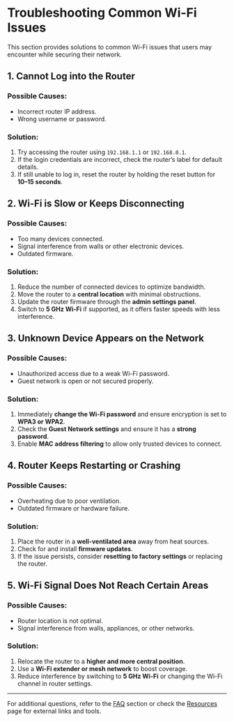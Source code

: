 # Troubleshooting Common Wi-Fi Issues

This section provides solutions to common Wi-Fi issues that users may encounter while securing their network.

## 1. Cannot Log into the Router
### Possible Causes:
- Incorrect router IP address.
- Wrong username or password.

### Solution:
1. Try accessing the router using `192.168.1.1` or `192.168.0.1`.
2. If the login credentials are incorrect, check the router’s label for default details.
3. If still unable to log in, reset the router by holding the reset button for **10–15 seconds**.

## 2. Wi-Fi is Slow or Keeps Disconnecting
### Possible Causes:
- Too many devices connected.
- Signal interference from walls or other electronic devices.
- Outdated firmware.

### Solution:
1. Reduce the number of connected devices to optimize bandwidth.
2. Move the router to a **central location** with minimal obstructions.
3. Update the router firmware through the **admin settings panel**.
4. Switch to **5 GHz Wi-Fi** if supported, as it offers faster speeds with less interference.

## 3. Unknown Device Appears on the Network
### Possible Causes:
- Unauthorized access due to a weak Wi-Fi password.
- Guest network is open or not secured properly.

### Solution:
1. Immediately **change the Wi-Fi password** and ensure encryption is set to **WPA3 or WPA2**.
2. Check the **Guest Network settings** and ensure it has a **strong password**.
3. Enable **MAC address filtering** to allow only trusted devices to connect.

## 4. Router Keeps Restarting or Crashing
### Possible Causes:
- Overheating due to poor ventilation.
- Outdated firmware or hardware failure.

### Solution:
1. Place the router in a **well-ventilated area** away from heat sources.
2. Check for and install **firmware updates**.
3. If the issue persists, consider **resetting to factory settings** or replacing the router.

## 5. Wi-Fi Signal Does Not Reach Certain Areas
### Possible Causes:
- Router location is not optimal.
- Signal interference from walls, appliances, or other networks.

### Solution:
1. Relocate the router to a **higher and more central position**.
2. Use a **Wi-Fi extender or mesh network** to boost coverage.
3. Reduce interference by switching to **5 GHz Wi-Fi** or changing the Wi-Fi channel in router settings.

---

For additional questions, refer to the [FAQ](faq.md) section or check the [Resources](resources.md) page for external links and tools.
